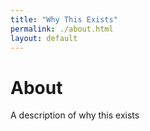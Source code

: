 ```yaml
---
title: "Why This Exists"
permalink: ./about.html
layout: default
---
```


# About

A description of why this exists
